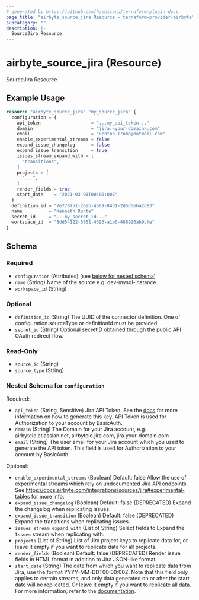 ```yaml
---
# generated by https://github.com/hashicorp/terraform-plugin-docs
page_title: "airbyte_source_jira Resource - terraform-provider-airbyte"
subcategory: ""
description: |-
  SourceJira Resource
---
```


# airbyte_source_jira (Resource)

SourceJira Resource

## Example Usage

```terraform
resource "airbyte_source_jira" "my_source_jira" {
  configuration = {
    api_token                   = "...my_api_token..."
    domain                      = "jira.<your-domain>.com"
    email                       = "Benton_Tromp@hotmail.com"
    enable_experimental_streams = false
    expand_issue_changelog      = false
    expand_issue_transition     = true
    issues_stream_expand_with = [
      "transitions",
    ]
    projects = [
      "...",
    ]
    render_fields = true
    start_date    = "2021-03-01T00:00:00Z"
  }
  definition_id = "7e778751-26eb-4569-8431-2d5d5e6a2d83"
  name          = "Kenneth Runte"
  secret_id     = "...my_secret_id..."
  workspace_id  = "8dd54122-5651-4393-a1b0-488926ab9cfe"
}
```

<!-- schema generated by tfplugindocs -->
## Schema

### Required

- `configuration` (Attributes) (see [below for nested schema](#nestedatt--configuration))
- `name` (String) Name of the source e.g. dev-mysql-instance.
- `workspace_id` (String)

### Optional

- `definition_id` (String) The UUID of the connector definition. One of configuration.sourceType or definitionId must be provided.
- `secret_id` (String) Optional secretID obtained through the public API OAuth redirect flow.

### Read-Only

- `source_id` (String)
- `source_type` (String)

<a id="nestedatt--configuration"></a>
### Nested Schema for `configuration`

Required:

- `api_token` (String, Sensitive) Jira API Token. See the <a href="https://docs.airbyte.com/integrations/sources/jira">docs</a> for more information on how to generate this key. API Token is used for Authorization to your account by BasicAuth.
- `domain` (String) The Domain for your Jira account, e.g. airbyteio.atlassian.net, airbyteio.jira.com, jira.your-domain.com
- `email` (String) The user email for your Jira account which you used to generate the API token. This field is used for Authorization to your account by BasicAuth.

Optional:

- `enable_experimental_streams` (Boolean) Default: false
Allow the use of experimental streams which rely on undocumented Jira API endpoints. See https://docs.airbyte.com/integrations/sources/jira#experimental-tables for more info.
- `expand_issue_changelog` (Boolean) Default: false
(DEPRECATED) Expand the changelog when replicating issues.
- `expand_issue_transition` (Boolean) Default: false
(DEPRECATED) Expand the transitions when replicating issues.
- `issues_stream_expand_with` (List of String) Select fields to Expand the `Issues` stream when replicating with:
- `projects` (List of String) List of Jira project keys to replicate data for, or leave it empty if you want to replicate data for all projects.
- `render_fields` (Boolean) Default: false
(DEPRECATED) Render issue fields in HTML format in addition to Jira JSON-like format.
- `start_date` (String) The date from which you want to replicate data from Jira, use the format YYYY-MM-DDT00:00:00Z. Note that this field only applies to certain streams, and only data generated on or after the start date will be replicated. Or leave it empty if you want to replicate all data. For more information, refer to the <a href="https://docs.airbyte.com/integrations/sources/jira/">documentation</a>.



